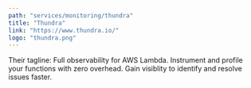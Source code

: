 ```yaml
---
path: "services/monitoring/thundra"
title: "Thundra"
link: "https://www.thundra.io/"
logo: "thundra.png"
---
```


Their tagline: Full observability for AWS Lambda. Instrument and profile your functions with zero overhead. Gain visiblity to identify and resolve issues faster.
